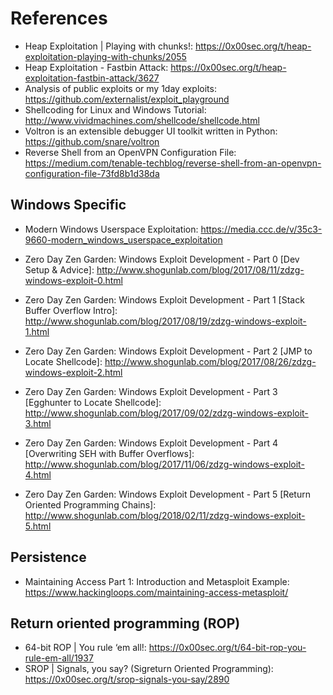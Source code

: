 # References
- Heap Exploitation | Playing with chunks!: https://0x00sec.org/t/heap-exploitation-playing-with-chunks/2055
- Heap Exploitation - Fastbin Attack: https://0x00sec.org/t/heap-exploitation-fastbin-attack/3627
- Analysis of public exploits or my 1day exploits: https://github.com/externalist/exploit_playground
- Shellcoding for Linux and Windows Tutorial: http://www.vividmachines.com/shellcode/shellcode.html
- Voltron is an extensible debugger UI toolkit written in Python: https://github.com/snare/voltron
- Reverse Shell from an OpenVPN Configuration File: https://medium.com/tenable-techblog/reverse-shell-from-an-openvpn-configuration-file-73fd8b1d38da

## Windows Specific
- Modern Windows Userspace Exploitation: https://media.ccc.de/v/35c3-9660-modern_windows_userspace_exploitation

- Zero Day Zen Garden: Windows Exploit Development - Part 0 [Dev Setup & Advice]: http://www.shogunlab.com/blog/2017/08/11/zdzg-windows-exploit-0.html
- Zero Day Zen Garden: Windows Exploit Development - Part 1 [Stack Buffer Overflow Intro]: http://www.shogunlab.com/blog/2017/08/19/zdzg-windows-exploit-1.html
- Zero Day Zen Garden: Windows Exploit Development - Part 2 [JMP to Locate Shellcode]: http://www.shogunlab.com/blog/2017/08/26/zdzg-windows-exploit-2.html
- Zero Day Zen Garden: Windows Exploit Development - Part 3 [Egghunter to Locate Shellcode]: http://www.shogunlab.com/blog/2017/09/02/zdzg-windows-exploit-3.html
- Zero Day Zen Garden: Windows Exploit Development - Part 4 [Overwriting SEH with Buffer Overflows]: http://www.shogunlab.com/blog/2017/11/06/zdzg-windows-exploit-4.html
- Zero Day Zen Garden: Windows Exploit Development - Part 5 [Return Oriented Programming Chains]: http://www.shogunlab.com/blog/2018/02/11/zdzg-windows-exploit-5.html

## Persistence
- Maintaining Access Part 1: Introduction and Metasploit Example: https://www.hackingloops.com/maintaining-access-metasploit/

## Return oriented programming (ROP)
- 64-bit ROP | You rule ‘em all!: https://0x00sec.org/t/64-bit-rop-you-rule-em-all/1937
- SROP | Signals, you say? (Sigreturn Oriented Programming): https://0x00sec.org/t/srop-signals-you-say/2890
